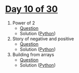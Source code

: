 # [Day 10 of 30](https://www.hackerrank.com/contests/day-10-of-30/challenges "Day 10 of 30 contest link")

1. Power of 2
   - [Question](https://www.hackerrank.com/contests/day-10-of-30/challenges/power-of-2-22-1 "Power of 2")
   - Solution ([Python](Power%20of%202/Python/ "Solution in Python"))
2. Story of negative and positive
   - [Question](https://www.hackerrank.com/contests/day-10-of-30/challenges/story-of-negative-and-positive "Story of negative and positive")
   - Solution ([Python](Story%20of%20negative%20and%20positive/Python/ "Solution in Python")) 
3. Building from arrays
   - [Question](https://www.hackerrank.com/contests/day-10-of-30/challenges/building-from-arrays "Building from arrays")
   - Solution ([Python](Building%20from%20arrays/Python/ "Solution in Python"))
